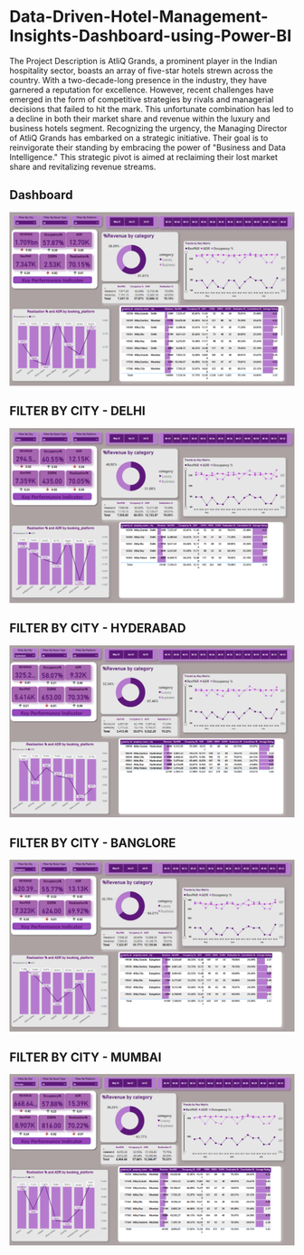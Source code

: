 # Data-Driven-Hotel-Management-Insights-Dashboard-using-Power-BI

The Project Description is
AtliQ Grands, a prominent player in the Indian hospitality sector, boasts an array of five-star hotels strewn across the country. With a two-decade-long presence in the industry, they have garnered a reputation for excellence. However, recent challenges have emerged in the form of competitive strategies by rivals and managerial decisions that failed to hit the mark. This unfortunate combination has led to a decline in both their market share and revenue within the luxury and business hotels segment. Recognizing the urgency, the Managing Director of AtliQ Grands has embarked on a strategic initiative. Their goal is to reinvigorate their standing by embracing the power of "Business and Data Intelligence." This strategic pivot is aimed at reclaiming their lost market share and revitalizing revenue streams.



  ## **Dashboard**
  ![Alt text of the image](https://github.com/Krishancoder/Data-Driven-Hotel-Management-Insights-Dashboard-using-Power-BI/blob/main/power%20bi%20dashboard.png)

  ## **FILTER BY CITY - DELHI**
  ![Alt text of the image](https://github.com/Krishancoder/Data-Driven-Hotel-Management-Insights-Dashboard-using-Power-BI/blob/main/delhi.png)
   ## **FILTER BY CITY - HYDERABAD**
  ![Alt text of the image](https://github.com/Krishancoder/Data-Driven-Hotel-Management-Insights-Dashboard-using-Power-BI/blob/main/hyderabad.png)
 ## **FILTER BY CITY - BANGLORE**
![Alt text of the image](https://github.com/Krishancoder/Data-Driven-Hotel-Management-Insights-Dashboard-using-Power-BI/blob/main/Banglore.png)
  ## **FILTER BY CITY - MUMBAI**
![Alt text of the image](https://github.com/Krishancoder/Data-Driven-Hotel-Management-Insights-Dashboard-using-Power-BI/blob/main/mumbai.png)
  
